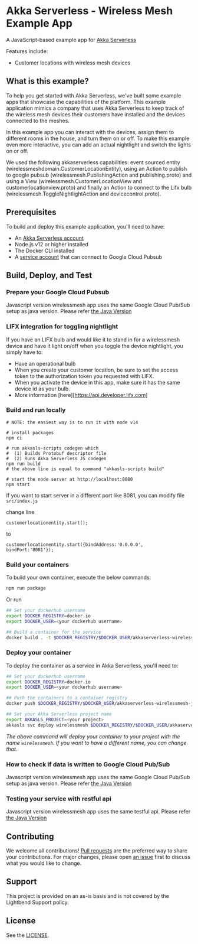 # Akka Serverless - Wireless Mesh Example App

A JavaScript-based example app for [Akka Serverless](https://developer.lightbend.com/docs/akka-serverless/)

Features include:

* Customer locations with wireless mesh devices

## What is this example?

To help you get started with Akka Serverless, we've built some example apps that showcase the capabilities of the platform. This example application mimics a company that uses Akka Serverless to keep track of the wireless mesh devices their customers have installed and the devices connected to the meshes.

In this example app you can interact with the devices, assign them to different rooms in the house, and turn them on or off. To make this example even more interactive, you can add an actual nightlight and switch the lights on or off.

We used the following akkaserverless capabilities: event sourced entity (wirelessmeshdomain.CustomerLocationEntity),
using an Action to publish to google pubsub (wirelessmesh.PublishingAction and publishing.proto) and using a View (wirelessmesh.CustomerLocationView and customerlocationview.proto) and finally
an Action to connect to the Lifx bulb (wirelessmesh.ToggleNightlightAction and devicecontrol.proto).

## Prerequisites

To build and deploy this example application, you'll need to have:

* An [Akka Serverless account](https://docs.cloudstate.com/getting-started/lightbend-account.html)
* Node.js v12 or higher installed
* The Docker CLI installed
* A [service account](https://cloud.google.com/docs/authentication/production) that can connect to Google Cloud Pubsub

## Build, Deploy, and Test

### Prepare your Google Cloud Pubsub
Javascript version wirelessmesh app uses the same Google Cloud Pub/Sub setup as java version.
Please refer [the Java Version](https://github.com/lightbend-labs/akkaserverless-wirelessmesh-java#prepare-your-google-could-pubsub)

### LIFX integration for toggling nightlight

If you have an LIFX bulb and would like it to stand in for a wirelessmesh device and have it light on/off when you toggle the device nightlight, you simply have to:
* Have an operational bulb
* When you create your customer location, be sure to set the access token to the authorization token you requested with LIFX.
* When you activate the device in this app, make sure it has the same device id as your bulb.
* More information [here][https://api.developer.lifx.com]

### Build and run locally
```
# NOTE: the easiest way is to run it with node v14

# install packages
npm ci

# run akkasls-scripts codegen which
#  (1) Builds Protobuf descriptor file
#  (2) Runs Akka Serverless JS codegen
npm run build
# the above line is equal to command "akkasls-scripts build"

# start the node server at http://localhost:8080
npm start
```

If you want to start server in a different port like 8081, you can modify file `src/index.js`

change line
```
customerlocationentity.start();
```
to
```
customerlocationentity.start({bindAddress:'0.0.0.0', bindPort:'8081'});
```

### Build your containers

To build your own container, execute the below commands:

```bash
npm run package
```

Or run

```bash
## Set your dockerhub username
export DOCKER_REGISTRY=docker.io
export DOCKER_USER=<your dockerhub username>

## Build a container for the service
docker build . -t $DOCKER_REGISTRY/$DOCKER_USER/akkaserverless-wirelessmesh-javascript:latest
```

### Deploy your container

To deploy the container as a service in Akka Serverless, you'll need to:

```bash
## Set your dockerhub username
export DOCKER_REGISTRY=docker.io
export DOCKER_USER=<your dockerhub username>

## Push the containers to a container registry
docker push $DOCKER_REGISTRY/$DOCKER_USER/akkaserverless-wirelessmesh-javascript:latest

## Set your Akka Serverless project name
export AKKASLS_PROJECT=<your project>
akkasls svc deploy wirelessmesh $DOCKER_REGISTRY/$DOCKER_USER/akkaserverless-wirelessmesh-javascript:latest --project $AKKASLS_PROJECT
```

_The above command will deploy your container to your project with the name `wirelessmesh`. If you want to have a different name, you can change that._

### How to check if data is written to Google Cloud Pub/Sub

Javascript version wirelessmesh app uses the same Google Cloud Pub/Sub setup as java version.
Please refer [the Java Version](https://github.com/lightbend-labs/akkaserverless-wirelessmesh-java#how-to-check-if-data-is-written-to-google-cloud-pubsub)


### Testing your service with restful api
Javascript version wirelessmesh app uses the same testful api.
Please refer [the Java Version](https://github.com/lightbend-labs/akkaserverless-wirelessmesh-java#testing-your-service-with-restful-api)


## Contributing

We welcome all contributions! [Pull requests](https://github.com/lightbend-labs/akkaserverless-wirelessmesh-javascript/pulls) are the preferred way to share your contributions. For major changes, please open [an issue](https://github.com/lightbend-labs/akkaserverless-wirelessmesh-javascript/issues) first to discuss what you would like to change.

## Support

This project is provided on an as-is basis and is not covered by the Lightbend Support policy.

## License

See the [LICENSE](./LICENSE).
